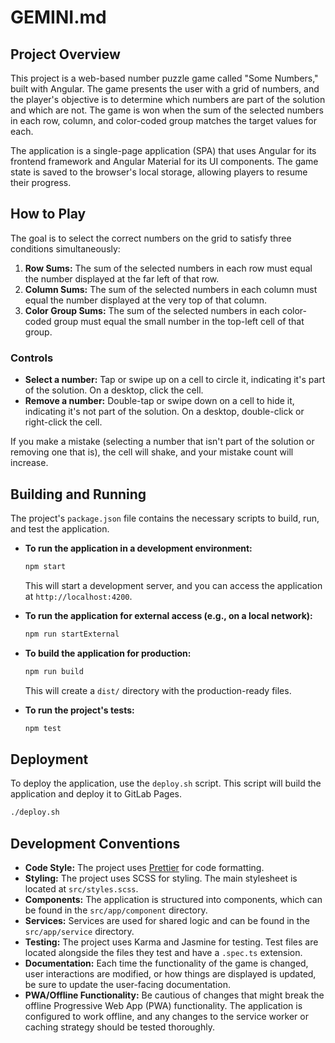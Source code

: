 # GEMINI.md

## Project Overview

This project is a web-based number puzzle game called "Some Numbers," built with Angular. The game presents the user with a grid of numbers, and the player's objective is to determine which numbers are part of the solution and which are not. The game is won when the sum of the selected numbers in each row, column, and color-coded group matches the target values for each.

The application is a single-page application (SPA) that uses Angular for its frontend framework and Angular Material for its UI components. The game state is saved to the browser's local storage, allowing players to resume their progress.

## How to Play

The goal is to select the correct numbers on the grid to satisfy three conditions simultaneously:

1.  **Row Sums:** The sum of the selected numbers in each row must equal the number displayed at the far left of that row.
2.  **Column Sums:** The sum of the selected numbers in each column must equal the number displayed at the very top of that column.
3.  **Color Group Sums:** The sum of the selected numbers in each color-coded group must equal the small number in the top-left cell of that group.

### Controls

-   **Select a number:** Tap or swipe up on a cell to circle it, indicating it's part of the solution. On a desktop, click the cell.
-   **Remove a number:** Double-tap or swipe down on a cell to hide it, indicating it's not part of the solution. On a desktop, double-click or right-click the cell.

If you make a mistake (selecting a number that isn't part of the solution or removing one that is), the cell will shake, and your mistake count will increase.

## Building and Running

The project's `package.json` file contains the necessary scripts to build, run, and test the application.

-   **To run the application in a development environment:**
    ```bash
    npm start
    ```
    This will start a development server, and you can access the application at `http://localhost:4200`.

-   **To run the application for external access (e.g., on a local network):**
    ```bash
    npm run startExternal
    ```

-   **To build the application for production:**
    ```bash
    npm run build
    ```
    This will create a `dist/` directory with the production-ready files.

-   **To run the project's tests:**
    ```bash
    npm test
    ```

## Deployment

To deploy the application, use the `deploy.sh` script. This script will build the application and deploy it to GitLab Pages.

```bash
./deploy.sh
```

## Development Conventions

-   **Code Style:** The project uses [Prettier](https://prettier.io/) for code formatting.
-   **Styling:** The project uses SCSS for styling. The main stylesheet is located at `src/styles.scss`.
-   **Components:** The application is structured into components, which can be found in the `src/app/component` directory.
-   **Services:** Services are used for shared logic and can be found in the `src/app/service` directory.
-   **Testing:** The project uses Karma and Jasmine for testing. Test files are located alongside the files they test and have a `.spec.ts` extension.
-   **Documentation:** Each time the functionality of the game is changed, user interactions are modified, or how things are displayed is updated, be sure to update the user-facing documentation.
-   **PWA/Offline Functionality:** Be cautious of changes that might break the offline Progressive Web App (PWA) functionality. The application is configured to work offline, and any changes to the service worker or caching strategy should be tested thoroughly.